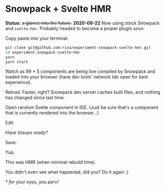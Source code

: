 # Snowpack + Svelte HMR

**Status:** ~~a glance into the future.~~ **2020-09-22** Now using stock Snowpack and `svelte-hmr`. Probably headed to become a proper plugin soon.

Copy paste into your terminal:

```bash
git clone git@github.com:rixo/experiment-snowpack-svelte-hmr.git
cd experiment-snowpack-svelte-hmr
yarn
yarn start
```

Watch as 99 \* 5 components are being live compiled by Snowpack and loaded into your browser (have dev tools' network tab open for best experience).

Reload. Faster, right? Snowpack dev server caches built files, and nothing has changed since last time.

Open random Svelte component in IDE. (Just be sure that's a component that is currently rendered into the browser...)

Edit.

_Have tissues ready\*._

Save.

Yup.

This was HMR (when minimal rebuild time).

You didn't even see what happened, did you? Do it again ;)

_\* for your eyes, you perv!_
